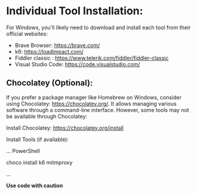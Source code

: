 # Individual Tool Installation:

For Windows, you'll likely need to download and install each tool from their official websites:

* Brave Browser: https://brave.com/
* k6: https://loadimpact.com/
* Fiddler classic : https://www.telerik.com/fiddler/fiddler-classic
* Visual Studio Code: https://code.visualstudio.com/

## Chocolatey (Optional):

If you prefer a package manager like Homebrew on Windows, consider using Chocolatey: https://chocolatey.org/. It allows managing various software through a command-line interface. However, some tools may not be available through Chocolatey:

Install Chocolatey: https://chocolatey.org/install

Install Tools (if available):

...
PowerShell

choco install k6 mitmproxy

...

**Use code with caution**
